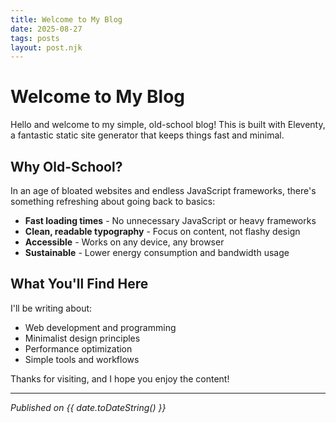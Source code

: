 ```yaml
---
title: Welcome to My Blog
date: 2025-08-27
tags: posts
layout: post.njk
---
```


# Welcome to My Blog

Hello and welcome to my simple, old-school blog! This is built with Eleventy, a fantastic static site generator that keeps things fast and minimal.

## Why Old-School?

In an age of bloated websites and endless JavaScript frameworks, there's something refreshing about going back to basics:

- **Fast loading times** - No unnecessary JavaScript or heavy frameworks
- **Clean, readable typography** - Focus on content, not flashy design
- **Accessible** - Works on any device, any browser
- **Sustainable** - Lower energy consumption and bandwidth usage

## What You'll Find Here

I'll be writing about:

- Web development and programming
- Minimalist design principles
- Performance optimization
- Simple tools and workflows

Thanks for visiting, and I hope you enjoy the content!

---

*Published on {{ date.toDateString() }}*